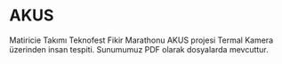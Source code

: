 # AKUS
Matiricie Takımı Teknofest Fikir Marathonu AKUS projesi Termal Kamera üzerinden insan tespiti. Sunumumuz PDF olarak dosyalarda mevcuttur.
